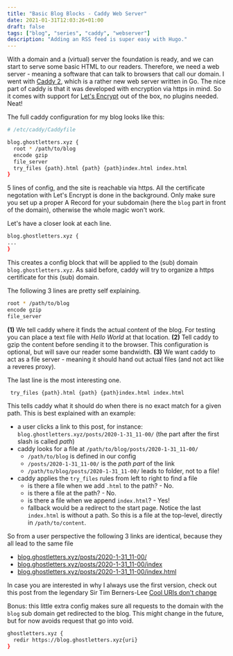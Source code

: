 ```yaml
---
title: "Basic Blog Blocks - Caddy Web Server"
date: 2021-01-31T12:03:26+01:00
draft: false
tags: ["blog", "series", "caddy", "webserver"]
description: "Adding an RSS feed is super easy with Hugo."
---
```


With a domain and a (virtual) server the foundation is ready, and we can start to serve some basic HTML to our readers. Therefore, we need a web server - meaning a software that can talk to browsers that call our domain. I went with [Caddy 2](https://caddyserver.com/), which is a rather new web server written in Go. The nice part of caddy is that it was developed with encryption via https in mind. So it comes with support for [Let's Encrypt](https://letsencrypt.org/) out of the box, no plugins needed. Neat!

The full caddy configuration for my blog looks like this:

``` bash
# /etc/caddy/Caddyfile

blog.ghostletters.xyz {
  root * /path/to/blog
  encode gzip
  file_server
  try_files {path}.html {path} {path}index.html index.html
}
```

5 lines of config, and the site is reachable via https. All the certificate negotation with Let's Encrypt is done in the background. Only make sure you set up a proper A Record for your subdomain (here the `blog` part in front of the domain), otherwise the whole magic won't work.

Let's have a closer look at each line. 

``` bash
blog.ghostletters.xyz {
...
}
```

This creates a config block that will be applied to the (sub) domain `blog.ghostletters.xyz`. As said before, caddy will try to organize a https certificate for this (sub) domain.

The following 3 lines are pretty self explaining.

``` bash
root * /path/to/blog
encode gzip
file_server
```

**(1)** We tell caddy where it finds the actual content of the blog. For testing you can place a text file with *Hello World* at that location. **(2)** Tell caddy to gzip the content before sending it to the browser. This configuration is optional, but will save our reader some bandwidth. **(3)** We want caddy to act as a file server - meaning it should hand out actual files (and not act like a reveres proxy).

The last line is the most interesting one.

``` bash
 try_files {path}.html {path} {path}index.html index.html
```

This tells caddy what it should do when there is no exact match for a given path. This is best explained with an example:
- a user clicks a link to this post, for instance: `blog.ghostletters.xyz/posts/2020-1-31_11-00/` (the part after the first slash is called *path*)
- caddy looks for a file at `/path/to/blog/posts/2020-1-31_11-00/`
    - `/path/to/blog` is defined in our config
    - `/posts/2020-1-31_11-00/` is the *path part* of the link
    - `/path/to/blog/posts/2020-1-31_11-00/` leads to folder, not to a file!
- caddy applies the `try_files` rules from left to right to find a file
    - is there a file when we add `.html` to the path? - No.
    - is there a file at the path? - No.
    - is there a file when we append `index.html`? - Yes!
    - fallback would be a redirect to the start page. Notice the last `index.html` is without a path. So this is a file at the top-level, directly in `/path/to/content`.

So from a user perspective the following 3 links are identical, because they all lead to the same file
- [blog.ghostletters.xyz/posts/2020-1-31_11-00/](https://blog.ghostletters.xyz/posts/2020-1-31_11-00/)
- [blog.ghostletters.xyz/posts/2020-1-31_11-00/index](https://blog.ghostletters.xyz/posts/2020-1-31_11-00/index)
- [blog.ghostletters.xyz/posts/2020-1-31_11-00/index.html](https://blog.ghostletters.xyz/posts/2020-1-31_11-00/index.html)

In case you are interested in why I always use the first version, check out this post from the legendary Sir Tim Berners-Lee [Cool URIs don't change](https://www.w3.org/Provider/Style/URI)

Bonus: this little extra config makes sure all requests to the domain with the `blog` sub domain get redirected to the blog. This might change in the future, but for now avoids request that go into void.

``` bash
ghostletters.xyz {
  redir https://blog.ghostletters.xyz{uri}
}

```
